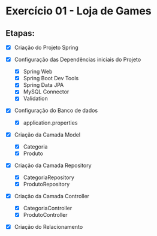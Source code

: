 <h1>Exercício 01 - Loja de Games</h1>



<h2>Etapas:</h2>


- [x] Criação do Projeto Spring
- [x] Configuração das Dependências iniciais do Projeto
  - [x] Spring Web
  - [x] Spring Boot Dev Tools
  - [x] Spring Data JPA
  - [x] MySQL Connector
  - [x] Validation
- [x] Configuração do Banco de dados
  - [x] application.properties
- [x] Criação da Camada Model
  - [x] Categoria
  - [x] Produto
- [x] Criação da Camada Repository
  - [x] CategoriaRepository
  - [x] ProdutoRepository
- [x] Criação da Camada Controller
  - [x] CategoriaController 
  - [x] ProdutoController
- [x] Criação do Relacionamento


